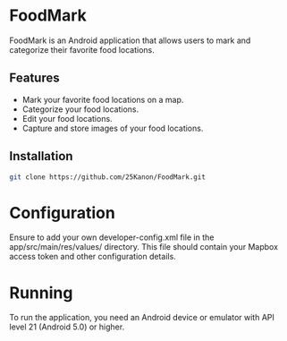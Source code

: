 # FoodMark

FoodMark is an Android application that allows users to mark and categorize their favorite food locations.

## Features

- Mark your favorite food locations on a map.
- Categorize your food locations.
- Edit your food locations.
- Capture and store images of your food locations.

## Installation

```bash
git clone https://github.com/25Kanon/FoodMark.git
```

# Configuration
Ensure to add your own developer-config.xml file in the app/src/main/res/values/ directory. This file should contain your Mapbox access token and other configuration details.

# Running
To run the application, you need an Android device or emulator with API level 21 (Android 5.0) or higher.
